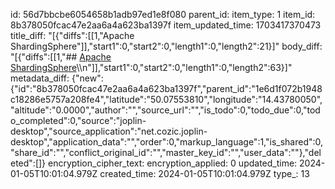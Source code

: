 id: 56d7bbcbe6054658b1adb97ed1e8f080
parent_id: 
item_type: 1
item_id: 8b378050fcac47e2aa6a4a623ba1397f
item_updated_time: 1703417370473
title_diff: "[{\"diffs\":[[1,\"Apache ShardingSphere\"]],\"start1\":0,\"start2\":0,\"length1\":0,\"length2\":21}]"
body_diff: "[{\"diffs\":[[1,\"## [Apache ShardingSphere](https://shardingsphere.apache.org/)\\\n\"]],\"start1\":0,\"start2\":0,\"length1\":0,\"length2\":63}]"
metadata_diff: {"new":{"id":"8b378050fcac47e2aa6a4a623ba1397f","parent_id":"1e6d1f072b1948c18286e5757a208fe4","latitude":"50.07553810","longitude":"14.43780050","altitude":"0.0000","author":"","source_url":"","is_todo":0,"todo_due":0,"todo_completed":0,"source":"joplin-desktop","source_application":"net.cozic.joplin-desktop","application_data":"","order":0,"markup_language":1,"is_shared":0,"share_id":"","conflict_original_id":"","master_key_id":"","user_data":""},"deleted":[]}
encryption_cipher_text: 
encryption_applied: 0
updated_time: 2024-01-05T10:01:04.979Z
created_time: 2024-01-05T10:01:04.979Z
type_: 13